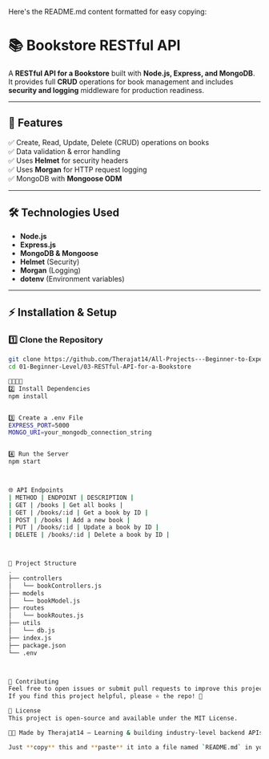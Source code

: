 Here's the README.md content formatted for easy copying:

# 📚 Bookstore RESTful API

A **RESTful API for a Bookstore** built with **Node.js, Express, and MongoDB**. It provides full **CRUD** operations for book management and includes **security and logging** middleware for production readiness.

---

## 🚀 Features

✅ Create, Read, Update, Delete (CRUD) operations on books  
✅ Data validation & error handling  
✅ Uses **Helmet** for security headers  
✅ Uses **Morgan** for HTTP request logging  
✅ MongoDB with **Mongoose ODM**

---

## 🛠 Technologies Used

- **Node.js**
- **Express.js**
- **MongoDB & Mongoose**
- **Helmet** (Security)
- **Morgan** (Logging)
- **dotenv** (Environment variables)

---

## ⚡ Installation & Setup

### 1️⃣ Clone the Repository

```bash
git clone https://github.com/Therajat14/All-Projects---Beginner-to-Expert.git
cd 01-Beginner-Level/03-RESTful-API-for-a-Bookstore


2️⃣ Install Dependencies
npm install


3️⃣ Create a .env File
EXPRESS_PORT=5000
MONGO_URI=your_mongodb_connection_string


4️⃣ Run the Server
npm start



🌐 API Endpoints
| METHOD | ENDPOINT | DESCRIPTION |
| GET | /books | Get all books |
| GET | /books/:id | Get a book by ID |
| POST | /books | Add a new book |
| PUT | /books/:id | Update a book by ID |
| DELETE | /books/:id | Delete a book by ID |



📂 Project Structure
.
├── controllers
│   └── bookControllers.js
├── models
│   └── bookModel.js
├── routes
│   └── bookRoutes.js
├── utils
│   └── db.js
├── index.js
├── package.json
└── .env



🤝 Contributing
Feel free to open issues or submit pull requests to improve this project!
If you find this project helpful, please ⭐ the repo! 🚀

🔖 License
This project is open-source and available under the MIT License.

👨‍💻 Made by Therajat14 — Learning & building industry-level backend APIs!

Just **copy** this and **paste** it into a file named `README.md` in your project folder. Let me know if you need any tweaks! 🚀

```
